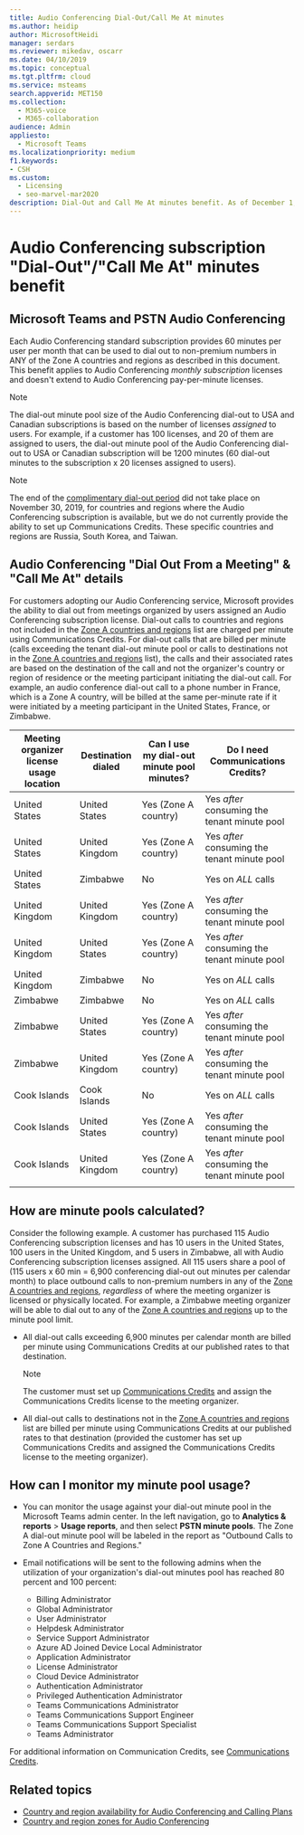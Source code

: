 ```yaml
---
title: Audio Conferencing Dial-Out/Call Me At minutes
ms.author: heidip
author: MicrosoftHeidi
manager: serdars
ms.reviewer: mikedav, oscarr
ms.date: 04/10/2019
ms.topic: conceptual
ms.tgt.pltfrm: cloud
ms.service: msteams
search.appverid: MET150
ms.collection: 
  - M365-voice
  - M365-collaboration
audience: Admin
appliesto: 
  - Microsoft Teams
ms.localizationpriority: medium
f1.keywords:
- CSH
ms.custom: 
  - Licensing
  - seo-marvel-mar2020
description: Dial-Out and Call Me At minutes benefit. As of December 1, 2019 each audio conferencing subscription provides 60 minutes per-user per-month to Zone A countries and regions.
---
```


# Audio Conferencing subscription "Dial-Out"/"Call Me At" minutes benefit

## Microsoft Teams and PSTN Audio Conferencing

Each Audio Conferencing standard subscription provides 60 minutes per user per month that can be used to dial out to non-premium numbers in ANY of the Zone A countries and regions as described in this document. This benefit applies to Audio Conferencing *monthly subscription* licenses and doesn't extend to Audio Conferencing pay-per-minute licenses.

> [!NOTE]
> The dial-out minute pool size of the Audio Conferencing dial-out to USA and Canadian subscriptions is based on the number of licenses *assigned* to users. For example, if a customer has 100 licenses, and 20 of them are assigned to users, the dial-out minute pool of the Audio Conferencing dial-out to USA or Canadian subscription will be 1200 minutes (60 dial-out minutes to the subscription x 20 licenses assigned to users).

> [!NOTE]
> The end of the [complimentary dial-out period](complimentary-dial-out-period.md) did not take place on November 30, 2019, for countries and regions where the Audio Conferencing subscription is available, but we do not currently provide the ability to set up Communications Credits. These specific countries and regions are Russia, South Korea, and Taiwan.

## Audio Conferencing "Dial Out From a Meeting" & "Call Me At" details

For customers adopting our Audio Conferencing service, Microsoft provides the ability to dial out from meetings organized by users assigned an Audio Conferencing subscription license. Dial-out calls to countries and regions not included in the [Zone A countries and regions](audio-conferencing-zones.md) list are charged per minute using Communications Credits. For dial-out calls that are billed per minute (calls exceeding the tenant dial-out minute pool or calls to destinations not in the [Zone A countries and regions](audio-conferencing-zones.md) list), the calls and their associated rates are based on the destination of the call and not the organizer's country or region of residence or the meeting participant initiating the dial-out call. For example, an audio conference dial-out call to a phone number in France, which is a Zone A country, will be billed at the same per-minute rate if it were initiated by a meeting participant in the United States, France, or Zimbabwe.

|Meeting organizer license usage location |Destination dialed |Can I use my dial-out minute pool minutes?|Do I need Communications Credits?|
|---------|---------|---------|---------|
|United States |United States |Yes (Zone A country) |Yes *after* consuming the tenant minute pool         |
|United States |United Kingdom|Yes (Zone A country) |  Yes *after* consuming the tenant minute pool       |
|United States     |Zimbabwe|    No     |     Yes on *ALL* calls    |
|United Kingdom     |United Kingdom|Yes (Zone A country) |  Yes *after* consuming the tenant minute pool       |
|United Kingdom     |United States |Yes (Zone A country) |  Yes *after* consuming the tenant minute pool       |
|United Kingdom     |Zimbabwe|    No     |   Yes on *ALL* calls      |
|Zimbabwe     |Zimbabwe|    No     |    Yes on *ALL* calls     |
|Zimbabwe     |United States | Yes (Zone A country) | Yes *after* consuming the tenant minute pool        |
|Zimbabwe     |United Kingdom | Yes (Zone A country) | Yes *after* consuming the tenant minute pool        |
|Cook Islands     |Cook Islands |   No      |    Yes on *ALL* calls     |
|Cook Islands     |United States  | Yes (Zone A country) |  Yes *after* consuming the tenant minute pool       |
|Cook Islands     |United Kingdom | Yes (Zone A country) | Yes *after* consuming the tenant minute pool        |
|    |         |         |         |

## How are minute pools calculated?

Consider the following example. A customer has purchased 115 Audio Conferencing subscription licenses and has 10 users in the United States, 100 users in the United Kingdom, and 5 users in Zimbabwe, all with Audio Conferencing subscription licenses assigned. All 115 users share a pool of (115 users x 60 min = 6,900 conferencing dial-out out minutes per calendar month) to place outbound calls to non-premium numbers in any of the [Zone A countries and regions](audio-conferencing-zones.md), *regardless* of where the meeting organizer is licensed or physically located. For example, a Zimbabwe meeting organizer will be able to dial out to any of the [Zone A countries and regions](audio-conferencing-zones.md) up to the minute pool limit.

- All dial-out calls exceeding 6,900 minutes per calendar month are billed per minute using Communications Credits at our published rates to that destination.

   > [!NOTE]
   > The customer must set up [Communications Credits](what-are-communications-credits.md) and assign the Communications Credits license to the meeting organizer.

- All dial-out calls to destinations not in the [Zone A countries and regions](audio-conferencing-zones.md) list are billed per minute using Communications Credits at our published rates to that destination (provided the customer has set up Communications Credits and assigned the Communications Credits license to the meeting organizer).

## How can I monitor my minute pool usage?

- You can monitor the usage against your dial-out minute pool in the Microsoft Teams admin center. In the left navigation, go to **Analytics & reports** > **Usage reports**, and then select **PSTN minute pools**. The Zone A dial-out minute pool will be labeled in the report as "Outbound Calls to Zone A Countries and Regions."
- Email notifications will be sent to the following admins when the utilization of your organization's dial-out minutes pool has reached 80 percent and 100 percent:

  - Billing Administrator
  - Global Administrator
  - User Administrator
  - Helpdesk Administrator
  - Service Support Administrator
  - Azure AD Joined Device Local Administrator
  - Application Administrator
  - License Administrator
  - Cloud Device Administrator
  - Authentication Administrator
  - Privileged Authentication Administrator
  - Teams Communications Administrator
  - Teams Communications Support Engineer
  - Teams Communications Support Specialist
  - Teams Administrator

For additional information on Communication Credits, see [Communications Credits](what-are-communications-credits.md).

## Related topics

- [Country and region availability for Audio Conferencing and Calling Plans](country-and-region-availability-for-audio-conferencing-and-calling-plans/country-and-region-availability-for-audio-conferencing-and-calling-plans.md)
- [Country and region zones for Audio Conferencing](audio-conferencing-zones.md)
